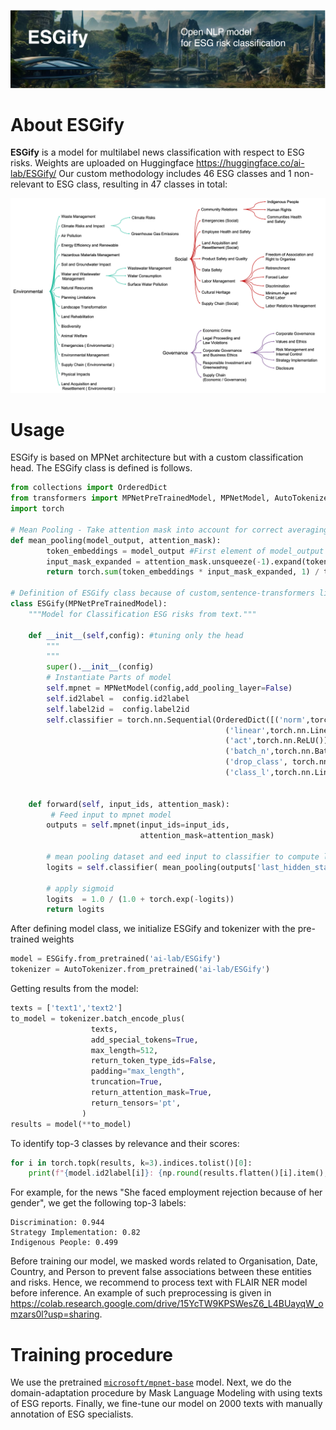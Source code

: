
![esgify](ESGify.png)
# About ESGify
**ESGify** is a model for multilabel news classification with respect to ESG risks. Weights are uploaded on Huggingface https://huggingface.co/ai-lab/ESGify/ 
Our custom methodology includes 46 ESG classes and 1 non-relevant to ESG class, resulting in 47 classes in total:

![esgify_classes](ESGify_classes.png)

# Usage 

ESGify is based on MPNet architecture but with a custom classification head. The ESGify class is defined is follows.

```python
from collections import OrderedDict
from transformers import MPNetPreTrainedModel, MPNetModel, AutoTokenizer
import torch

# Mean Pooling - Take attention mask into account for correct averaging
def mean_pooling(model_output, attention_mask):
        token_embeddings = model_output #First element of model_output contains all token embeddings
        input_mask_expanded = attention_mask.unsqueeze(-1).expand(token_embeddings.size()).float()
        return torch.sum(token_embeddings * input_mask_expanded, 1) / torch.clamp(input_mask_expanded.sum(1), min=1e-9)

# Definition of ESGify class because of custom,sentence-transformers like, mean pooling function and classifier head
class ESGify(MPNetPreTrainedModel):
    """Model for Classification ESG risks from text."""

    def __init__(self,config): #tuning only the head
        """
        """
        super().__init__(config)
        # Instantiate Parts of model
        self.mpnet = MPNetModel(config,add_pooling_layer=False)
        self.id2label =  config.id2label
        self.label2id =  config.label2id
        self.classifier = torch.nn.Sequential(OrderedDict([('norm',torch.nn.BatchNorm1d(768)),
                                                ('linear',torch.nn.Linear(768,512)),
                                                ('act',torch.nn.ReLU()),
                                                ('batch_n',torch.nn.BatchNorm1d(512)),
                                                ('drop_class', torch.nn.Dropout(0.2)),
                                                ('class_l',torch.nn.Linear(512 ,47))]))


    def forward(self, input_ids, attention_mask):
         # Feed input to mpnet model
        outputs = self.mpnet(input_ids=input_ids,
                             attention_mask=attention_mask)
         
        # mean pooling dataset and eed input to classifier to compute logits
        logits = self.classifier( mean_pooling(outputs['last_hidden_state'],attention_mask))
         
        # apply sigmoid
        logits  = 1.0 / (1.0 + torch.exp(-logits))
        return logits
```

After defining model class, we initialize ESGify and tokenizer with the pre-trained weights

```python
model = ESGify.from_pretrained('ai-lab/ESGify')
tokenizer = AutoTokenizer.from_pretrained('ai-lab/ESGify')
```

Getting results from the model:

```python
texts = ['text1','text2']
to_model = tokenizer.batch_encode_plus(
                  texts,
                  add_special_tokens=True,
                  max_length=512,
                  return_token_type_ids=False,
                  padding="max_length",
                  truncation=True,
                  return_attention_mask=True,
                  return_tensors='pt',
                )
results = model(**to_model)
```

To identify top-3 classes by relevance and their scores: 

```python
for i in torch.topk(results, k=3).indices.tolist()[0]:
    print(f"{model.id2label[i]}: {np.round(results.flatten()[i].item(), 3)}")
```

For example, for the news "She faced employment rejection because of her gender", we get the following top-3 labels:
```
Discrimination: 0.944
Strategy Implementation: 0.82
Indigenous People: 0.499
```

Before training our model, we masked words related to Organisation, Date, Country, and Person to prevent false associations between these entities and risks. Hence, we recommend to process text with FLAIR NER model before inference.
An example of such preprocessing is given in https://colab.research.google.com/drive/15YcTW9KPSWesZ6_L4BUayqW_omzars0l?usp=sharing.


# Training procedure

We use the pretrained [`microsoft/mpnet-base`](https://huggingface.co/microsoft/mpnet-base) model.
Next, we do the domain-adaptation procedure by Mask Language Modeling with using texts of ESG reports. 
Finally, we fine-tune our model on 2000 texts with manually annotation of ESG specialists.
